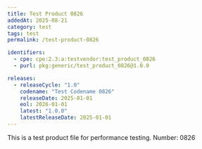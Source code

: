 ```yaml
---
title: Test Product 0826
addedAt: 2025-08-21
category: test
tags: test
permalink: /test-product-0826

identifiers:
  - cpe: cpe:2.3:a:testvendor:test_product_0826
  - purl: pkg:generic/test_product_0826@1.0.0

releases:
  - releaseCycle: "1.0"
    codename: "Test Codename 0826"
    releaseDate: 2025-01-01
    eol: 2026-01-01
    latest: "1.0.0"
    latestReleaseDate: 2025-01-01
---
```


This is a test product file for performance testing. Number: 0826
